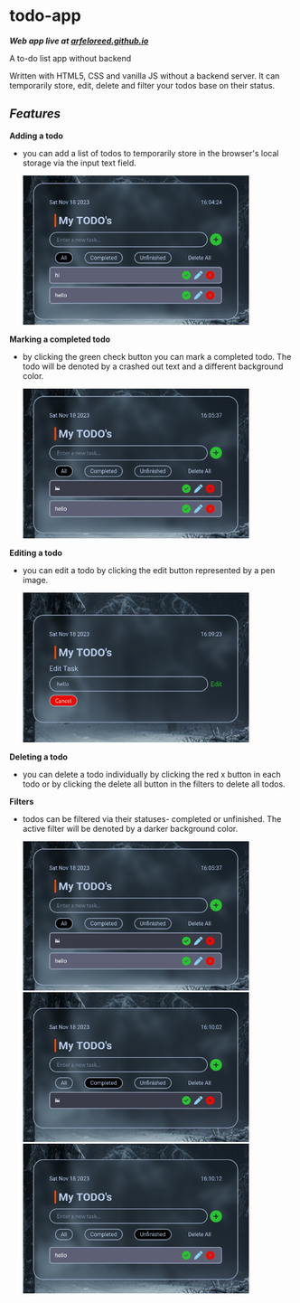 # todo-app

***Web app live at [arfeloreed.github.io](https://arfeloreed.github.io/)***

A to-do list app without backend

Written with HTML5, CSS and vanilla JS without a backend server. It can temporarily store, edit, delete and filter your todos base on their status.

## *Features*
**Adding a todo**
- you can add a list of todos to temporarily store in the browser's local storage via the input text field.

     <img src="./images/1.png" width="400">

**Marking a completed todo**
- by clicking the green check button you can mark a completed todo. The todo will be denoted by a crashed out text and a different background color.

    <img src="./images/2.png" width="400">

**Editing a todo**
- you can edit a todo by clicking the edit button represented by a pen image.

    <img src="./images/3.png" width="400">

**Deleting a todo**
- you can delete a todo individually by clicking the red x button in each todo or by clicking the delete all button in the filters to delete all todos.

**Filters**
- todos can be filtered via their statuses- completed or unfinished. The active filter will be denoted by a darker background color.

    <img src="./images/2.png" width="400">
    <img src="./images/4.png" width="400">
    <img src="./images/5.png" width="400">